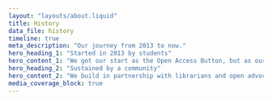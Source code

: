```yaml
---
layout: "layouts/about.liquid"
title: History
data_file: history
timeline: true
meta_description: "Our journey from 2013 to now."
hero_heading_1: "Started in 2013 by students"
hero_content_1: "We got our start as the Open Access Button, but as our tools grew, so did we. OA.Works is now the home of our tools."
hero_heading_2: "Sustained by a community"
hero_content_2: "We build in partnership with librarians and open advocates striving for a just and kind world. We’ve been fortunate to have the backing of generous funders."
media_coverage_block: true
---
```

